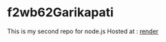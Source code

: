 # f2wb62Garikapati
This is my second repo for node.js
Hosted at : [render](https://f2wb62garikapati.onrender.com/)